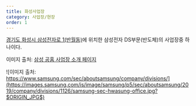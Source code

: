 ```yaml
---
title: 화성사업장
category: 사업장/현장
order: 1
---
```


[경기도 화성시 삼성전자로 1(반월동)](https://naver.me/FXZkeF6D)에 위치한 삼성전자 DS부문(반도체)의 사업장중 하나이다.

이미지 출처: [삼성 공홈 사업장 소개 페이지](https://www.samsung.com/sec/aboutsamsung/company/divisions/)

![이미지 출처: https://www.samsung.com/sec/aboutsamsung/company/divisions/](https://images.samsung.com/is/image/samsung/p5/sec/aboutsamsung/2019/company/divisions/1126/samsung-sec-hwasung-office.jpg?$ORIGIN_JPG$)



<!--stackedit_data:
eyJoaXN0b3J5IjpbMjEyOTA2NzUxNSwxMDQ1NjQ4MTQ4XX0=
-->